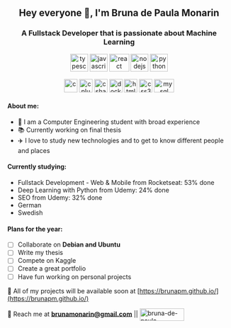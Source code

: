 <h2 align="center">Hey everyone 👋, I'm Bruna de Paula Monarin</h2>
<h3 align="center">A Fullstack Developer that is passionate about Machine Learning</h3>
<p align="center">
  <img src="https://seeklogo.com/images/T/typescript-logo-B29A3F462D-seeklogo.com.png" alt="typescript" width="40" height="40"/>
  <img src="https://upload.wikimedia.org/wikipedia/commons/thumb/9/99/Unofficial_JavaScript_logo_2.svg/600px-Unofficial_JavaScript_logo_2.svg.png" alt="javascript" width="40" height="40"/>
  <img src="https://seeklogo.com/images/R/react-logo-7B3CE81517-seeklogo.com.png" alt="react" width="45" height="40"/>
  <img src="https://nodejs.org/static/images/logos/nodejs-new-pantone-black.svg" alt="nodejs" width="40" height="40"/>
  <img src="https://upload.wikimedia.org/wikipedia/commons/thumb/c/c3/Python-logo-notext.svg/600px-Python-logo-notext.svg.png" alt="python" width="40" height="40"/>
</p>
<p align="center">
  <img src="https://www.clipartmax.com/png/middle/351-3515666_c-language-global-or-external-variables-with-examples-c-programming-logo.png" alt="c" width="30" height="30"/>
  <img src="https://www.pngkit.com/png/detail/534-5342172_c-language-course-c-logo.png" alt="cplusplus" width="30" height="30"/>
  <img src="https://icon2.cleanpng.com/20180408/ovq/kisspng-c-programming-language-computer-icons-computer-pr-programming-5acadc61c83e28.8330255915232441298202.jpg" alt="csharp" width="30" height="30"/>
  <img src="https://www.docker.com/sites/default/files/d8/2019-07/vertical-logo-monochromatic.png" alt="docker" width="30" height="30"/>
  <img src="https://cdn.pixabay.com/photo/2017/08/05/11/16/logo-2582748_960_720.png" alt="html5" width="30" height="30"/>
  <img src="https://cdn.pixabay.com/photo/2017/08/05/11/16/logo-2582747_960_720.png" alt="css3" width="30" height="30"/>
  <img src="https://cdn.worldvectorlogo.com/logos/mysql.svg" alt="mysql" width="45" height="30"/>
</p>

#### About me:

* :floppy_disk: I am a Computer Engineering student with broad experience
* :books: Currently working on final thesis
* :airplane: I love to study new technologies and to get to know different people and places

#### Currently studying:

* Fullstack Development - Web & Mobile from Rocketseat: 53% done
* Deep Learning with Python from Udemy: 24% done
* SEO from Udemy: 32% done
* German
* Swedish

#### Plans for the year:

- [ ] Collaborate on **Debian and Ubuntu**
- [ ] Write my thesis
- [ ] Compete on Kaggle
- [ ] Create a great portfolio
- [ ] Have fun working on personal projects

:ledger: All of my projects will be available soon at [https://brunapm.github.io/](https://brunapm.github.io/)
  
:postbox: Reach me at **brunamonarin@gmail.com** ||
<a href="https://linkedin.com/in/bruna-de-paula-monarin" target="blank"><img align="center" src="https://upload.wikimedia.org/wikipedia/commons/thumb/0/01/LinkedIn_Logo.svg/1024px-LinkedIn_Logo.svg.png" alt="bruna-de-paula-monarin" height="28" width="100" /></a>

